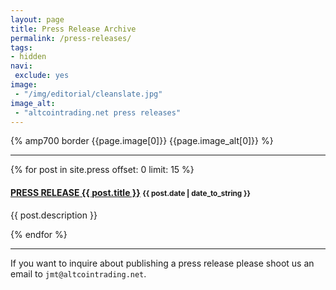 ```yaml
---
layout: page
title: Press Release Archive
permalink: /press-releases/
tags:
- hidden
navi:
 exclude: yes
image:
 - "/img/editorial/cleanslate.jpg"
image_alt:
 - "altcointrading.net press releases"
---
```


{% amp700 border {{page.image[0]}} {{page.image_alt[0]}} %}

__________________________

{% for post in site.press offset: 0 limit: 15 %}
  <h4 class="post">
    <strong>
      <a href="/{{ post.url }}"><span class="tag">PRESS RELEASE</span>&nbsp;{{ post.title }}</a>
    </strong>
    <small>{{ post.date | date_to_string }}</small>
  </h4>
  <p>
  {{ post.description }}
  </p>
{% endfor %}

__________________________

If you want to inquire about publishing a press release please shoot us an email to `jmt@altcointrading.net`.
